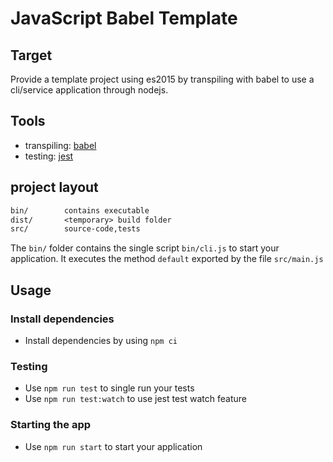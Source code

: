 # JavaScript Babel Template

## Target

Provide a template project using es2015 by transpiling with babel to use a cli/service application through nodejs.

## Tools

- transpiling: [babel](https://babeljs.io/)
- testing: [jest](https://jestjs.io/)

## project layout

```txt
bin/        contains executable
dist/       <temporary> build folder
src/        source-code,tests
```

The `bin/` folder contains the single script `bin/cli.js` to start your application. It executes the method `default` exported by the file `src/main.js`


## Usage

### Install dependencies

- Install dependencies by using `npm ci`

### Testing

- Use `npm run test` to single run your tests
- Use `npm run test:watch` to use jest test watch feature

### Starting the app

- Use `npm run start` to start your application
